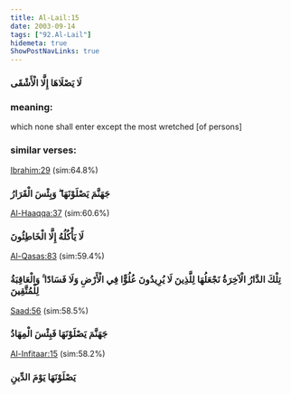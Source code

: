 ```yaml
---
title: Al-Lail:15
date: 2003-09-14
tags: ["92.Al-Lail"]
hidemeta: true 
ShowPostNavLinks: true 
---
```

### لَا يَصْلَاهَا إِلَّا الْأَشْقَى
### meaning: 
which none shall enter except the most wretched [of persons]
### similar verses: 

[Ibrahim:29](/14/29) (sim:64.8%)

### جَهَنَّمَ يَصْلَوْنَهَا ۖ وَبِئْسَ الْقَرَارُ

[Al-Haaqqa:37](/69/37) (sim:60.6%)

### لَا يَأْكُلُهُ إِلَّا الْخَاطِئُونَ

[Al-Qasas:83](/28/83) (sim:59.4%)

### تِلْكَ الدَّارُ الْآخِرَةُ نَجْعَلُهَا لِلَّذِينَ لَا يُرِيدُونَ عُلُوًّا فِي الْأَرْضِ وَلَا فَسَادًا ۚ وَالْعَاقِبَةُ لِلْمُتَّقِينَ

[Saad:56](/38/56) (sim:58.5%)

### جَهَنَّمَ يَصْلَوْنَهَا فَبِئْسَ الْمِهَادُ

[Al-Infitaar:15](/82/15) (sim:58.2%)

### يَصْلَوْنَهَا يَوْمَ الدِّينِ
